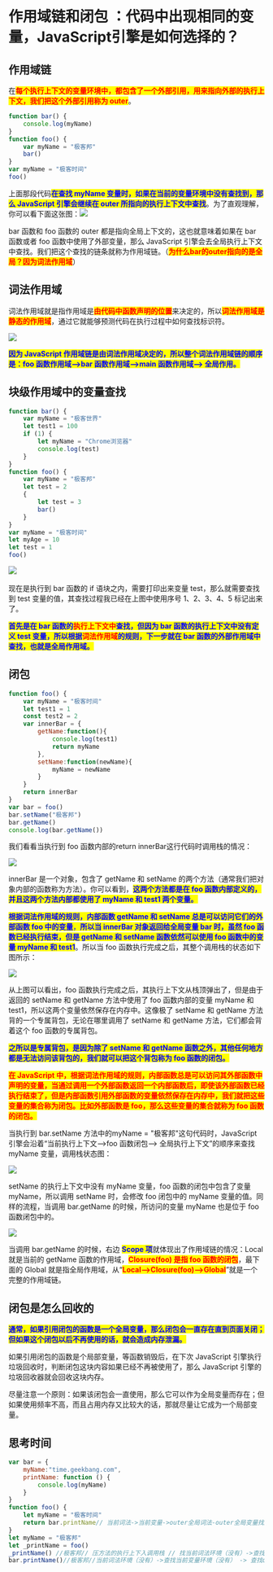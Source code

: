 # 作用域链和闭包 ：代码中出现相同的变量，JavaScript引擎是如何选择的？

## ​作用域链

在<mark style="color:red;">**每个执行上下文的变量环境中，都包含了一个外部引用，用来指向外部的执行上下文，我们把这个外部引用称为 outer**</mark>。

```javascript
function bar() {
    console.log(myName)
}
function foo() {
    var myName = "极客邦"
    bar()
}
var myName = "极客时间"
foo()
```

上面那段代码<mark style="color:blue;">**在查找 myName 变量时，如果在当前的变量环境中没有查找到，那么 JavaScript 引擎会继续在 outer 所指向的执行上下文中查找**</mark>。为了直观理解，你可以看下面这张图：![](<../../.gitbook/assets/image (85) (1) (1).png>)

bar 函数和 foo 函数的 outer 都是指向全局上下文的，这也就意味着如果在 bar 函数或者 foo 函数中使用了外部变量，那么 JavaScript 引擎会去全局执行上下文中查找。我们把这个查找的链条就称为作用域链。（<mark style="color:red;">**为什么bar的outer指向的是全局？因为词法作用域**</mark>）

## 词法作用域

词法作用域就是指作用域是<mark style="color:red;">**由代码中函数声明的位置**</mark>来决定的，所以<mark style="color:red;">**词法作用域是静态的作用域**</mark>，通过它就能够预测代码在执行过程中如何查找标识符。

![](<../../.gitbook/assets/image (82) (1).png>)

<mark style="color:blue;">**因为 JavaScript 作用域链是由词法作用域决定的，所以整个词法作用域链的顺序是：foo 函数作用域—>bar 函数作用域—>main 函数作用域—> 全局作用。**</mark>

## 块级作用域中的变量查找

```javascript
function bar() {
    var myName = "极客世界"
    let test1 = 100
    if (1) {
        let myName = "Chrome浏览器"
        console.log(test)
    }
}
function foo() {
    var myName = "极客邦"
    let test = 2
    {
        let test = 3
        bar()
    }
}
var myName = "极客时间"
let myAge = 10
let test = 1
foo()
```

​![](<../../.gitbook/assets/image (67) (1) (1) (1).png>)

现在是执行到 bar 函数的 if 语块之内，需要打印出来变量 test，那么就需要查找到 test 变量的值，其查找过程我已经在上图中使用序号 1、2、3、4、5 标记出来了。

<mark style="color:blue;">**首先是在 bar 函数的**</mark><mark style="color:red;">**执行上下文中**</mark><mark style="color:blue;">**查找，但因为 bar 函数的执行上下文中没有定义 test 变量，所以根据**</mark><mark style="color:red;">**词法作用域**</mark><mark style="color:blue;">**的规则，下一步就在 bar 函数的外部作用域中查找，也就是全局作用域。**</mark>

## 闭包

```javascript
function foo() {
    var myName = "极客时间"
    let test1 = 1
    const test2 = 2
    var innerBar = {
        getName:function(){
            console.log(test1)
            return myName
        },
        setName:function(newName){
            myName = newName
        }
    }
    return innerBar
}
var bar = foo()
bar.setName("极客邦")
bar.getName()
console.log(bar.getName())
```

我们看看当执行到 foo 函数内部的return innerBar这行代码时调用栈的情况：

![](<../../.gitbook/assets/image (78) (1).png>)

innerBar 是一个对象，包含了 getName 和 setName 的两个方法（通常我们把对象内部的函数称为方法）。你可以看到，<mark style="color:blue;">**这两个方法都是在 foo 函数内部定义的，并且这两个方法内部都使用了 myName 和 test1 两个变量。**</mark>

<mark style="color:blue;">**根据词法作用域的规则，内部函数 getName 和 setName 总是可以访问它们的外部函数 foo 中的变量**</mark><mark style="color:blue;">，</mark><mark style="color:blue;">**所以当 innerBar 对象返回给全局变量 bar 时，虽然 foo 函数已经执行结束，但是 getName 和 setName 函数依然可以使用 foo 函数中的变量 myName 和 test1**</mark>。所以当 foo 函数执行完成之后，其整个调用栈的状态如下图所示：

![](<../../.gitbook/assets/image (66) (1) (1).png>)

从上图可以看出，foo 函数执行完成之后，其执行上下文从栈顶弹出了，但是由于返回的 setName 和 getName 方法中使用了 foo 函数内部的变量 myName 和 test1，所以这两个变量依然保存在内存中。这像极了 setName 和 getName 方法背的一个专属背包，无论在哪里调用了 setName 和 getName 方法，它们都会背着这个 foo 函数的专属背包。

<mark style="color:blue;">**之所以是专属背包，是因为除了 setName 和 getName 函数之外，其他任何地方都是无法访问该背包的，我们就可以把这个背包称为 foo 函数的闭包。**</mark>

<mark style="color:red;">**在 JavaScript 中，根据词法作用域的规则，内部函数总是可以访问其外部函数中声明的变量，当通过调用一个外部函数返回一个内部函数后，即使该外部函数已经执行结束了，但是内部函数引用外部函数的变量依然保存在内存中，我们就把这些变量的集合称为闭包。比如外部函数是 foo，那么这些变量的集合就称为 foo 函数的闭包。**</mark>

当执行到 bar.setName 方法中的myName = "极客邦"这句代码时，JavaScript 引擎会沿着“当前执行上下文–>foo 函数闭包–> 全局执行上下文”的顺序来查找 myName 变量，调用栈状态图：

![](<../../.gitbook/assets/image (81).png>)

setName 的执行上下文中没有 myName 变量，foo 函数的闭包中包含了变量 myName，所以调用 setName 时，会修改 foo 闭包中的 myName 变量的值。同样的流程，当调用 bar.getName 的时候，所访问的变量 myName 也是位于 foo 函数闭包中的。

![](<../../.gitbook/assets/image (87) (1).png>)

当调用 bar.getName 的时候，右边 <mark style="color:blue;">**Scope 项**</mark>就体现出了作用域链的情况：Local 就是当前的 getName 函数的作用域，<mark style="color:red;">**Closure(foo) 是指 foo 函数的闭包**</mark>，最下面的 Global 就是指全局作用域，从“<mark style="color:red;">**Local–>Closure(foo)–>Global**</mark>”就是一个完整的作用域链。

## 闭包是怎么回收的

<mark style="color:blue;">**通常，如果引用闭包的函数是一个全局变量，那么闭包会一直存在直到页面关闭；但如果这个闭包以后不再使用的话，就会造成内存泄漏。**</mark>

如果引用闭包的函数是个局部变量，等函数销毁后，在下次 JavaScript 引擎执行垃圾回收时，判断闭包这块内容如果已经不再被使用了，那么 JavaScript 引擎的垃圾回收器就会回收这块内存。

尽量注意一个原则：如果该闭包会一直使用，那么它可以作为全局变量而存在；但如果使用频率不高，而且占用内存又比较大的话，那就尽量让它成为一个局部变量。

## 思考时间

```javascript
var bar = {
    myName:"time.geekbang.com",
    printName: function () {
        console.log(myName)
    }    
}
function foo() {
    let myName = "极客时间"
    return bar.printName// 当前词法->当前变量->outer全局词法-outer全局变量找到bar
}
let myName = "极客邦"
let _printName = foo()
_printName() //极客邦// 压方法的执行上下入调用栈 // 找当前词法环境（没有）->查找当前变量环境（没有） -> 查找outer全局词法环境（找到了）
bar.printName()//极客邦//当前词法环境（没有）->查找当前变量环境（没有） -> 查找outer全局词法环境（找到了）
```

